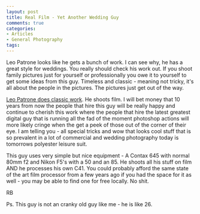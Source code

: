 ```yaml
---
layout: post
title: Real Film - Yet Another Wedding Guy
comments: true
categories:
- Articles
- General Photography
tags:
---
```

Leo Patrone looks like he gets a bunch of work. I can see why, he has a great style for weddings. You really should check his work out. If you shoot family pictures just for yourself or professionally you owe it to yourself to get some ideas from this guy. Timeless and classic - meaning not tricky, it's all about the people in the pictures. The pictures just get out of the way.

<a href="http://leopatronephotography.blogspot.com/">Leo Patrone does classic work</a>. He shoots film. I will bet money that 10 years from now the people that hire this guy will be really happy and continue to cherish this work where the people that hire the latest greatest digital guy that is running all the fad of the moment photoshop actions will more likely cringe when the get a peek of those out of the corner of their eye. I am telling you - all special tricks and wow that looks cool stuff that is so prevalent in a lot of commercial and wedding photography today is tomorrows polyester leisure suit.

This guy uses very simple but nice equipment - A Contax 645 with normal 80mm f2 and Nikon F5's with a 50 and an 85. He shoots all his stuff on film AND he processes his own C41. You could probably afford the same state of the art film processor from a few years ago if you had the space for it as well - you may be able to find one for free locally. No shit.

RB

Ps. This guy is not an cranky old guy like me - he is like 26.